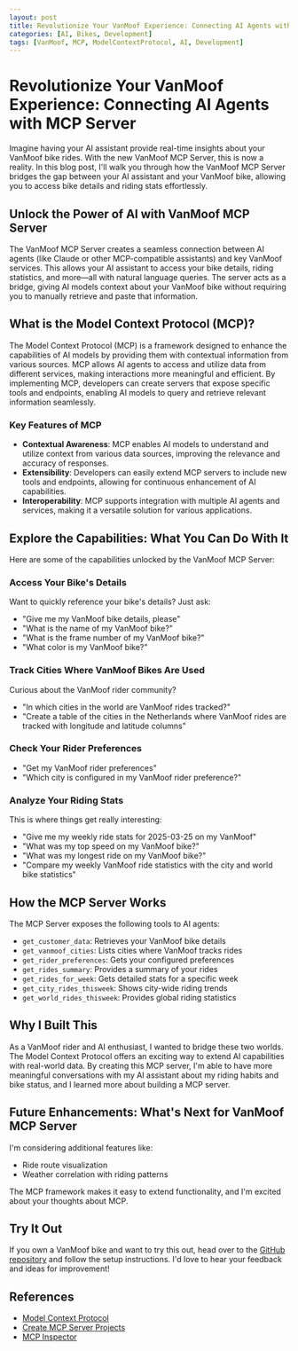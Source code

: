 ```yaml
---
layout: post
title: Revolutionize Your VanMoof Experience: Connecting AI Agents with MCP Server
categories: [AI, Bikes, Development]
tags: [VanMoof, MCP, ModelContextProtocol, AI, Development]
---
```


# Revolutionize Your VanMoof Experience: Connecting AI Agents with MCP Server

Imagine having your AI assistant provide real-time insights about your VanMoof bike rides. With the new VanMoof MCP Server, this is now a reality. In this blog post, I'll walk you through how the VanMoof MCP Server bridges the gap between your AI assistant and your VanMoof bike, allowing you to access bike details and riding stats effortlessly.

## Unlock the Power of AI with VanMoof MCP Server

The VanMoof MCP Server creates a seamless connection between AI agents (like Claude or other MCP-compatible assistants) and key VanMoof services. This allows your AI assistant to access your bike details, riding statistics, and more—all with natural language queries. The server acts as a bridge, giving AI models context about your VanMoof bike without requiring you to manually retrieve and paste that information.

## What is the Model Context Protocol (MCP)?

The Model Context Protocol (MCP) is a framework designed to enhance the capabilities of AI models by providing them with contextual information from various sources. MCP allows AI agents to access and utilize data from different services, making interactions more meaningful and efficient. By implementing MCP, developers can create servers that expose specific tools and endpoints, enabling AI models to query and retrieve relevant information seamlessly.

### Key Features of MCP

- **Contextual Awareness**: MCP enables AI models to understand and utilize context from various data sources, improving the relevance and accuracy of responses.
- **Extensibility**: Developers can easily extend MCP servers to include new tools and endpoints, allowing for continuous enhancement of AI capabilities.
- **Interoperability**: MCP supports integration with multiple AI agents and services, making it a versatile solution for various applications.

## Explore the Capabilities: What You Can Do With It

Here are some of the capabilities unlocked by the VanMoof MCP Server:

### Access Your Bike's Details

Want to quickly reference your bike's details? Just ask:
- "Give me my VanMoof bike details, please"
- "What is the name of my VanMoof bike?"
- "What is the frame number of my VanMoof bike?"
- "What color is my VanMoof bike?"

### Track Cities Where VanMoof Bikes Are Used

Curious about the VanMoof rider community?
- "In which cities in the world are VanMoof rides tracked?"
- "Create a table of the cities in the Netherlands where VanMoof rides are tracked with longitude and latitude columns"

### Check Your Rider Preferences

- "Get my VanMoof rider preferences"
- "Which city is configured in my VanMoof rider preference?"

### Analyze Your Riding Stats

This is where things get really interesting:
- "Give me my weekly ride stats for 2025-03-25 on my VanMoof"
- "What was my top speed on my VanMoof bike?"
- "What was my longest ride on my VanMoof bike?"
- "Compare my weekly VanMoof ride statistics with the city and world bike statistics"

## How the MCP Server Works

The MCP Server exposes the following tools to AI agents:
- `get_customer_data`: Retrieves your VanMoof bike details
- `get_vanmoof_cities`: Lists cities where VanMoof tracks rides
- `get_rider_preferences`: Gets your configured preferences
- `get_rides_summary`: Provides a summary of your rides
- `get_rides_for_week`: Gets detailed stats for a specific week
- `get_city_rides_thisweek`: Shows city-wide riding trends
- `get_world_rides_thisweek`: Provides global riding statistics

## Why I Built This
As a VanMoof rider and AI enthusiast, I wanted to bridge these two worlds. The Model Context Protocol offers an exciting way to extend AI capabilities with real-world data. By creating this MCP server, I'm able to have more meaningful conversations with my AI assistant about my riding habits and bike status, and I learned more about building a MCP server.

## Future Enhancements: What's Next for VanMoof MCP Server

I'm considering additional features like:
- Ride route visualization
- Weather correlation with riding patterns

The MCP framework makes it easy to extend functionality, and I'm excited about your thoughts about MCP.

## Try It Out

If you own a VanMoof bike and want to try this out, head over to the [GitHub repository](https://github.com/stefanstranger/mcp-server-vanmoof) and follow the setup instructions. I'd love to hear your feedback and ideas for improvement!

## References

- [Model Context Protocol](https://modelcontextprotocol.io)
- [Create MCP Server Projects](https://github.com/modelcontextprotocol/create-python-server)
- [MCP Inspector](https://github.com/modelcontextprotocol/inspector)
